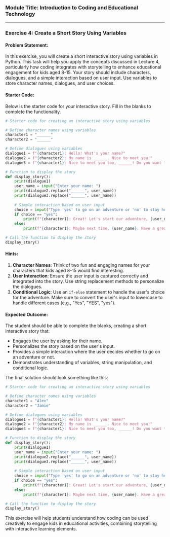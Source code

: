 ### Module Title: Introduction to Coding and Educational Technology ###

---

### Exercise 4: Create a Short Story Using Variables ###

#### Problem Statement:
In this exercise, you will create a short interactive story using variables in Python. This task will help you apply the concepts discussed in Lecture 4, particularly how coding integrates with storytelling to enhance educational engagement for kids aged 8-15. Your story should include characters, dialogues, and a simple interaction based on user input. Use variables to store character names, dialogues, and user choices.

#### Starter Code:
Below is the starter code for your interactive story. Fill in the blanks to complete the functionality.

```python
# Starter code for creating an interactive story using variables

# Define character names using variables
character1 = "______"
character2 = "______"

# Define dialogues using variables
dialogue1 = f"{character1}: Hello! What's your name?"
dialogue2 = f"{character2}: My name is ______. Nice to meet you!"
dialogue3 = f"{character1}: Nice to meet you too, ______! Do you want to go on an adventure?"

# Function to display the story
def display_story():
    print(dialogue1)
    user_name = input("Enter your name: ")
    print(dialogue2.replace("______", user_name))
    print(dialogue3.replace("______", user_name))
    
    # Simple interaction based on user input
    choice = input("Type 'yes' to go on an adventure or 'no' to stay home: ").lower()
    if choice == "yes":
        print(f"{character1}: Great! Let's start our adventure, {user_name}!")
    else:
        print(f"{character1}: Maybe next time, {user_name}. Have a great day!")

# Call the function to display the story
display_story()
```

#### Hints:
1. **Character Names**: Think of two fun and engaging names for your characters that kids aged 8-15 would find interesting.
2. **User Interaction**: Ensure the user input is captured correctly and integrated into the story. Use string replacement methods to personalize the dialogues.
3. **Conditional Logic**: Use an `if-else` statement to handle the user's choice for the adventure. Make sure to convert the user's input to lowercase to handle different cases (e.g., "Yes", "YES", "yes").

#### Expected Outcome:
The student should be able to complete the blanks, creating a short interactive story that:
- Engages the user by asking for their name.
- Personalizes the story based on the user's input.
- Provides a simple interaction where the user decides whether to go on an adventure or not.
- Demonstrates understanding of variables, string manipulation, and conditional logic.

The final solution should look something like this:

```python
# Starter code for creating an interactive story using variables

# Define character names using variables
character1 = "Alex"
character2 = "Jamie"

# Define dialogues using variables
dialogue1 = f"{character1}: Hello! What's your name?"
dialogue2 = f"{character2}: My name is ______. Nice to meet you!"
dialogue3 = f"{character1}: Nice to meet you too, ______! Do you want to go on an adventure?"

# Function to display the story
def display_story():
    print(dialogue1)
    user_name = input("Enter your name: ")
    print(dialogue2.replace("______", user_name))
    print(dialogue3.replace("______", user_name))
    
    # Simple interaction based on user input
    choice = input("Type 'yes' to go on an adventure or 'no' to stay home: ").lower()
    if choice == "yes":
        print(f"{character1}: Great! Let's start our adventure, {user_name}!")
    else:
        print(f"{character1}: Maybe next time, {user_name}. Have a great day!")

# Call the function to display the story
display_story()
```

This exercise will help students understand how coding can be used creatively to engage kids in educational activities, combining storytelling with interactive learning elements.